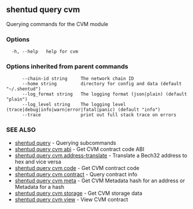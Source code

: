 ## shentud query cvm

Querying commands for the CVM module

### Options

```
  -h, --help   help for cvm
```

### Options inherited from parent commands

```
      --chain-id string     The network chain ID
      --home string         directory for config and data (default "~/.shentud")
      --log_format string   The logging format (json|plain) (default "plain")
      --log_level string    The logging level (trace|debug|info|warn|error|fatal|panic) (default "info")
      --trace               print out full stack trace on errors
```

### SEE ALSO

* [shentud query](shentud_query.md)	 - Querying subcommands
* [shentud query cvm abi](shentud_query_cvm_abi.md)	 - Get CVM contract code ABI
* [shentud query cvm address-translate](shentud_query_cvm_address-translate.md)	 - Translate a Bech32 address to hex and vice versa
* [shentud query cvm code](shentud_query_cvm_code.md)	 - Get CVM contract code
* [shentud query cvm contract](shentud_query_cvm_contract.md)	 - Query contract info
* [shentud query cvm meta](shentud_query_cvm_meta.md)	 - Get CVM Metadata hash for an address or Metadata for a hash
* [shentud query cvm storage](shentud_query_cvm_storage.md)	 - Get CVM storage data
* [shentud query cvm view](shentud_query_cvm_view.md)	 - View CVM contract


